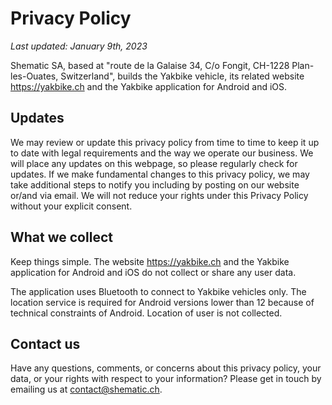 # Privacy Policy

*Last updated: January 9th, 2023*

Shematic SA, based at "route de la Galaise 34, C/o Fongit, CH-1228 Plan-les-Ouates, Switzerland", builds the Yakbike vehicle, 
its related website <https://yakbike.ch> and the Yakbike application for Android and iOS.

## Updates

We may review or update this privacy policy from time to time to keep it up to date with legal requirements and the way we operate our business. 
We will place any updates on this webpage, so please regularly check for updates. 
If we make fundamental changes to this privacy policy, we may take additional steps to notify you including by posting on our website or/and via email. 
We will not reduce your rights under this Privacy Policy without your explicit consent.

## What we collect

Keep things simple. The website <https://yakbike.ch> and the Yakbike application for Android and iOS do not collect or share any user data.

The application uses Bluetooth to connect to Yakbike vehicles only. The location service is required for Android versions lower than 12 because of 
technical constraints of Android. Location of user is not collected.

## Contact us

Have any questions, comments, or concerns about this privacy policy, your data, or your rights with respect to your information? Please get in touch by emailing us at <contact@shematic.ch>.
